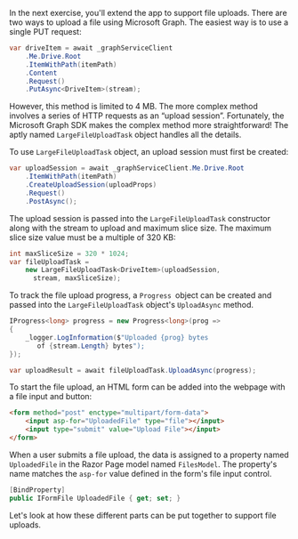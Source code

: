 In the next exercise, you'll extend the app to support file uploads. There are two ways to upload a file using Microsoft Graph. The easiest way is to use a single PUT request:

```csharp
var driveItem = await _graphServiceClient
    .Me.Drive.Root
    .ItemWithPath(itemPath)
    .Content
    .Request()
    .PutAsync<DriveItem>(stream);
```

However, this method is limited to 4 MB. The more complex method involves a series of HTTP requests as an “upload session”. Fortunately, the Microsoft Graph SDK makes the complex method more straightforward! The aptly named `LargeFileUploadTask` object handles all the details.

To use `LargeFileUploadTask` object, an upload session must first be created:

```csharp
var uploadSession = await _graphServiceClient.Me.Drive.Root
    .ItemWithPath(itemPath)
    .CreateUploadSession(uploadProps)
    .Request()
    .PostAsync();
```

The upload session is passed into the `LargeFileUploadTask` constructor along with the stream to upload and maximum slice size. The maximum slice size value must be a multiple of 320 KB:

```csharp
int maxSliceSize = 320 * 1024;
var fileUploadTask =
    new LargeFileUploadTask<DriveItem>(uploadSession, 
      stream, maxSliceSize);
```

To track the file upload progress, a `Progress `object can be created and passed into the `LargeFileUploadTask` object's `UploadAsync` method.

```csharp
IProgress<long> progress = new Progress<long>(prog =>
{
    _logger.LogInformation($"Uploaded {prog} bytes 
       of {stream.Length} bytes");
});

var uploadResult = await fileUploadTask.UploadAsync(progress);
```

To start the file upload, an HTML form can be added into the webpage with a file input and button:

```html
<form method="post" enctype="multipart/form-data">
    <input asp-for="UploadedFile" type="file"></input>
    <input type="submit" value="Upload File"></input>
</form>
```

When a user submits a file upload, the data is assigned to a property named `UploadedFile` in the Razor Page model named `FilesModel`. The property's name matches the `asp-for` value defined in the form's file input control.

```csharp
[BindProperty]
public IFormFile UploadedFile { get; set; }
```

Let's look at how these different parts can be put together to support file uploads.
